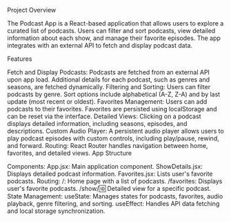 Project Overview

The Podcast App is a React-based application that allows users to explore a curated list of podcasts. Users can filter and sort podcasts, view detailed information about each show, and manage their favorite episodes. The app integrates with an external API to fetch and display podcast data.

Features

Fetch and Display Podcasts:
Podcasts are fetched from an external API upon app load.
Additional details for each podcast, such as genres and seasons, are fetched dynamically.
Filtering and Sorting:
Users can filter podcasts by genre.
Sort options include alphabetical (A-Z, Z-A) and by last update (most recent or oldest).
Favorites Management:
Users can add podcasts to their favorites.
Favorites are persisted using localStorage and can be reset via the interface.
Detailed Views:
Clicking on a podcast displays detailed information, including seasons, episodes, and descriptions.
Custom Audio Player:
A persistent audio player allows users to play podcast episodes with custom controls, including play/pause, rewind, and forward.
Routing:
React Router handles navigation between home, favorites, and detailed views.
App Structure

Components:
App.jsx: Main application component.
ShowDetails.jsx: Displays detailed podcast information.
Favorites.jsx: Lists user's favorite podcasts.
Routing:
/: Home page with a list of podcasts.
/favorites: Displays user's favorite podcasts.
/show/:id: Detailed view for a specific podcast.
State Management:
useState: Manages states for podcasts, favorites, audio playback, genre filtering, and sorting.
useEffect: Handles API data fetching and local storage synchronization.
